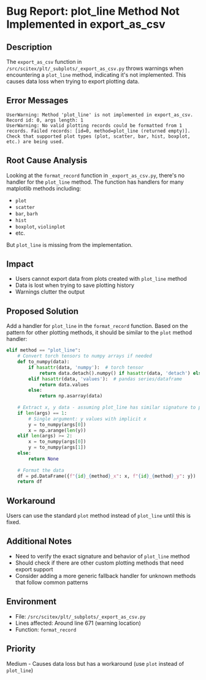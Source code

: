 # Bug Report: plot_line Method Not Implemented in export_as_csv

## Description
The `export_as_csv` function in `/src/scitex/plt/_subplots/_export_as_csv.py` throws warnings when encountering a `plot_line` method, indicating it's not implemented. This causes data loss when trying to export plotting data.

## Error Messages
```
UserWarning: Method 'plot_line' is not implemented in export_as_csv. Record id: 0, args length: 1
UserWarning: No valid plotting records could be formatted from 1 records. Failed records: [id=0, method=plot_line (returned empty)]. Check that supported plot types (plot, scatter, bar, hist, boxplot, etc.) are being used.
```

## Root Cause Analysis
Looking at the `format_record` function in `_export_as_csv.py`, there's no handler for the `plot_line` method. The function has handlers for many matplotlib methods including:
- `plot`
- `scatter`
- `bar`, `barh`
- `hist`
- `boxplot`, `violinplot`
- etc.

But `plot_line` is missing from the implementation.

## Impact
- Users cannot export data from plots created with `plot_line` method
- Data is lost when trying to save plotting history
- Warnings clutter the output

## Proposed Solution

Add a handler for `plot_line` in the `format_record` function. Based on the pattern for other plotting methods, it should be similar to the `plot` method handler:

```python
elif method == "plot_line":
    # Convert torch tensors to numpy arrays if needed
    def to_numpy(data):
        if hasattr(data, 'numpy'):  # torch tensor
            return data.detach().numpy() if hasattr(data, 'detach') else data.numpy()
        elif hasattr(data, 'values'):  # pandas series/dataframe
            return data.values
        else:
            return np.asarray(data)
    
    # Extract x, y data - assuming plot_line has similar signature to plot
    if len(args) == 1:
        # Single argument: y values with implicit x
        y = to_numpy(args[0])
        x = np.arange(len(y))
    elif len(args) >= 2:
        x = to_numpy(args[0])
        y = to_numpy(args[1])
    else:
        return None
        
    # Format the data
    df = pd.DataFrame({f"{id}_{method}_x": x, f"{id}_{method}_y": y})
    return df
```

## Workaround
Users can use the standard `plot` method instead of `plot_line` until this is fixed.

## Additional Notes
- Need to verify the exact signature and behavior of `plot_line` method
- Should check if there are other custom plotting methods that need export support
- Consider adding a more generic fallback handler for unknown methods that follow common patterns

## Environment
- File: `/src/scitex/plt/_subplots/_export_as_csv.py`
- Lines affected: Around line 671 (warning location)
- Function: `format_record`

## Priority
Medium - Causes data loss but has a workaround (use `plot` instead of `plot_line`)